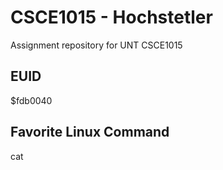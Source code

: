 # CSCE1015 - Hochstetler
Assignment repository for UNT CSCE1015
## EUID

$fdb0040
## Favorite Linux Command
cat
